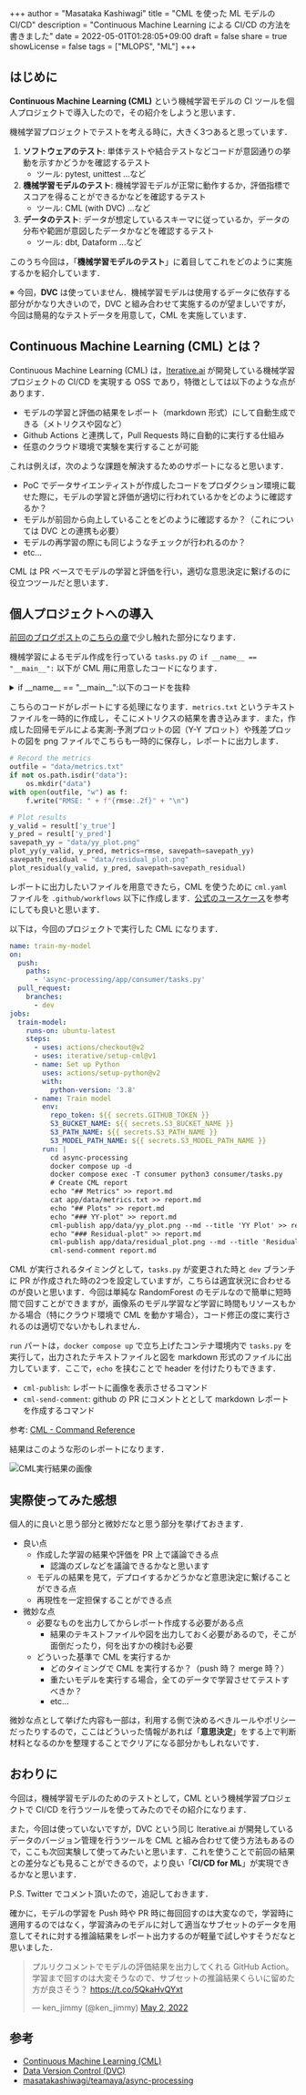 +++
author = "Masataka Kashiwagi"
title = "CML を使った ML モデルの CI/CD"
description = "Continuous Machine Learning による CI/CD の方法を書きました"
date = 2022-05-01T01:28:05+09:00
draft = false
share = true
showLicense = false
tags = ["MLOPS", "ML"]
+++

## はじめに

**Continuous Machine Learning (CML)** という機械学習モデルの CI ツールを個人プロジェクトで導入したので，その紹介をしようと思います．

機械学習プロジェクトでテストを考える時に，大きく3つあると思っています．

1. <span class="marker_yellow">**ソフトウェアのテスト**</span>: 単体テストや結合テストなどコードが意図通りの挙動を示すかどうかを確認するテスト
    - ツール: pytest, unittest ...など
2. <span class="marker_yellow">**機械学習モデルのテスト**</span>: 機械学習モデルが正常に動作するか，評価指標でスコアを得ることができるかなどを確認するテスト
    - ツール: CML (with DVC) ...など
3. <span class="marker_yellow">**データのテスト**</span>: データが想定しているスキーマに従っているか，データの分布や範囲が意図したデータかなどを確認するテスト
    - ツール: dbt, Dataform ...など

このうち今回は，「**機械学習モデルのテスト**」に着目してこれをどのように実施するかを紹介しています．

※ 今回，**DVC** は使っていません．機械学習モデルは使用するデータに依存する部分がかなり大きいので，DVC と組み合わせて実施するのが望ましいですが，今回は簡易的なテストデータを用意して，CML を実施しています．

## Continuous Machine Learning (CML) とは？

Continuous Machine Learning (CML) は，[Iterative.ai](https://iterative.ai/) が開発している機械学習プロジェクトの CI/CD を実現する OSS であり，特徴としては以下のような点があります．

- モデルの学習と評価の結果をレポート（markdown 形式）にして自動生成できる（メトリクスや図など）
- Github Actions と連携して，Pull Requests 時に自動的に実行する仕組み
- 任意のクラウド環境で実験を実行することが可能

これは例えば，次のような課題を解決するためのサポートになると思います．

- PoC でデータサイエンティストが作成したコードをプロダクション環境に載せた際に，モデルの学習と評価が適切に行われているかをどのように確認するか？
- モデルが前回から向上していることをどのように確認するか？（これについては DVC との連携も必要）
- モデルの再学習の際にも同じようなチェックが行われるのか？
- etc...

CML は PR ベースでモデルの学習と評価を行い，適切な意思決定に繋げるのに役立つツールだと思います．

## 個人プロジェクトへの導入

[前回のブログポスト](http://localhost:1313/portfolio/post/async-ml-processing)の[こちらの章](http://localhost:1313/portfolio/post/async-ml-processing/#consumer%E3%81%AE%E5%AE%9F%E8%A3%85)で少し触れた部分になります．

機械学習によるモデル作成を行っている `tasks.py` の `if __name__ == "__main__":` 以下が CML 用に用意したコードになります．

<details>
<summary>if __name__ == "__main__":以下のコードを抜粋</summary>

```python
if __name__ == "__main__":
    def plot_yy(y_valid, y_pred, metrics, savepath):
        """Vizualize the results using yy-plot
        """
        y_max = np.max(y_valid)
        y_min = np.min(y_valid)

        # calculate max and min of y_pred
        predict_y_max = np.max(y_pred)
        predict_y_min = np.min(y_pred)

        # use the smallest and largest value of either of both y_valid and y_pred
        # as the range of the vertical axis horizontal axis
        axis_max = max(y_max, predict_y_max)
        axis_min = min(y_min, predict_y_min)

        # margin of 5% of the length
        axis_max = axis_max + (axis_max - axis_min) * 0.05
        axis_min = axis_min - (axis_max - axis_min) * 0.05

        plt.figure(figsize=(10, 6))
        plt.subplots_adjust(wspace=0.2, hspace=0.3)
        plt.scatter(y_pred, y_valid, c='r', s=50, zorder=2, edgecolors=(0, 0, 0), alpha=0.6)
        plt.plot([axis_min, axis_max], [axis_min, axis_max], c="#1560bd")

        plt.xlabel('Predict Values', fontsize=20)
        plt.ylabel('True Values', fontsize=20)
        plt.title(r'RMSE=%.2f' % (metrics), fontsize=15)
        plt.tick_params(labelsize=20)
        plt.tight_layout()
        plt.grid(True)
        plt.savefig(savepath, dpi=100, bbox_inches='tight', pad_inches=0.1)
        plt.close()

    def plot_residual(y_valid, y_pred, savepath):
        residual = y_pred - y_valid
        xmax = np.max(y_pred) + (np.max(y_pred) - np.min(y_pred)) * 0.05
        xmin = np.min(y_pred) - (np.max(y_pred) - np.min(y_pred)) * 0.05

        plt.figure(figsize=(10, 6))
        plt.subplots_adjust(wspace=0.2, hspace=0.3)
        plt.scatter(y_pred, residual, c='r', s=50, zorder=2, edgecolors=(0, 0, 0), alpha=0.6)
        plt.hlines(y=0, xmin=xmin, xmax=xmax, color='#1560bd')
        plt.title('Residual Plot', fontsize=20)
        plt.xlabel('Predict Values', fontsize=20)
        plt.ylabel('Residuals', fontsize=20)
        plt.tick_params(labelsize=20)
        plt.tight_layout()
        plt.grid(True)
        plt.savefig(savepath, dpi=100, bbox_inches='tight', pad_inches=0.1)
        plt.close()

    params = {
        "model_id": "sample_test",
        "dataset_id": "test_diabetes",
        "features": ["age", "bmi", "bp", "s1", "s2", "s3", "s4", "s5", "s6"],
        "target": "target"
    }
    dataset_path = 'test/data/' + params['dataset_id'] + '.csv'
    df = pd.read_csv(dataset_path)
    result = train(df, params)

    rmse = result['metrics']['rmse']

    # Record the metrics
    outfile = "data/metrics.txt"
    if not os.path.isdir("data"):
        os.mkdir("data")
    with open(outfile, "w") as f:
        f.write("RMSE: " + f"{rmse:.2f}" + "\n")

    # Plot results
    y_valid = result['y_true']
    y_pred = result['y_pred']
    savepath_yy = "data/yy_plot.png"
    plot_yy(y_valid, y_pred, metrics=rmse, savepath=savepath_yy)
    savepath_residual = "data/residual_plot.png"
    plot_residual(y_valid, y_pred, savepath=savepath_residual)
```

</details>

こちらのコードがレポートにする処理になります．`metrics.txt` というテキストファイルを一時的に作成し，そこにメトリクスの結果を書き込みます．また，作成した回帰モデルによる実測-予測プロットの図（Y-Y プロット）や残差プロットの図を png ファイルでこちらも一時的に保存し，レポートに出力します．

```python
# Record the metrics
outfile = "data/metrics.txt"
if not os.path.isdir("data"):
    os.mkdir("data")
with open(outfile, "w") as f:
    f.write("RMSE: " + f"{rmse:.2f}" + "\n")

# Plot results
y_valid = result['y_true']
y_pred = result['y_pred']
savepath_yy = "data/yy_plot.png"
plot_yy(y_valid, y_pred, metrics=rmse, savepath=savepath_yy)
savepath_residual = "data/residual_plot.png"
plot_residual(y_valid, y_pred, savepath=savepath_residual)
```

レポートに出力したいファイルを用意できたら，CML を使うために `cml.yaml` ファイルを `.github/workflows` 以下に作成します．[公式のユースケース](https://github.com/iterative/cml_base_case)を参考にしても良いと思います．

以下は，今回のプロジェクトで実行した CML になります．

```yml
name: train-my-model
on:
  push:
    paths:
      - 'async-processing/app/consumer/tasks.py'
  pull_request:
    branches:
      - dev
jobs:
  train-model:
    runs-on: ubuntu-latest
    steps:
      - uses: actions/checkout@v2
      - uses: iterative/setup-cml@v1
      - name: Set up Python
        uses: actions/setup-python@v2
        with:
          python-version: '3.8'
      - name: Train model
        env:
          repo_token: ${{ secrets.GITHUB_TOKEN }}
          S3_BUCKET_NAME: ${{ secrets.S3_BUCKET_NAME }}
          S3_PATH_NAME: ${{ secrets.S3_PATH_NAME }}
          S3_MODEL_PATH_NAME: ${{ secrets.S3_MODEL_PATH_NAME }}
        run: |
          cd async-processing
          docker compose up -d
          docker compose exec -T consumer python3 consumer/tasks.py
          # Create CML report
          echo "## Metrics" >> report.md
          cat app/data/metrics.txt >> report.md
          echo "## Plots" >> report.md
          echo "### YY-plot" >> report.md
          cml-publish app/data/yy_plot.png --md --title 'YY Plot' >> report.md
          echo "### Residual-plot" >> report.md
          cml-publish app/data/residual_plot.png --md --title 'Residual Plot' >> report.md
          cml-send-comment report.md
```

CML が実行されるタイミングとして，`tasks.py` が変更された時と `dev` ブランチに PR が作成された時の2つを設定していますが，こちらは適宜状況に合わせるのが良いと思います．今回は単純な RandomForest のモデルなので簡単に短時間で回すことができますが，画像系のモデル学習など学習に時間もリソースもかかる場合（特にクラウド環境で CML を動かす場合），コード修正の度に実行されるのは適切でないかもしれません．

`run` パートは，`docker compose up` で立ち上げたコンテナ環境内で `tasks.py` を実行して，出力されたテキストファイルと図を markdown 形式のファイルに出力しています．ここで，`echo` を挟むことで header を付けたりもできます．

- `cml-publish`: レポートに画像を表示させるコマンド
- `cml-send-comment`: github の PR にコメントととして markdown レポートを作成するコマンド

参考: [CML - Command Reference](https://cml.dev/doc/ref)

結果はこのような形のレポートになります．

![CML実行結果の画像](../../img/cml-img1.png "CMLサンプル画像")

## 実際使ってみた感想

個人的に良いと思う部分と微妙だなと思う部分を挙げておきます．

- 良い点
  - 作成した学習の結果や評価を PR 上で議論できる点
    - 認識のズレなどを議論できるかなと思います
  - モデルの結果を見て，デプロイするかどうかなど意思決定に繋げることができる点
  - 再現性を一定担保することができる点
- 微妙な点
  - 必要なものを出力してからレポート作成する必要がある点
    - 結果のテキストファイルや図を出力しておく必要があるので，そこが面倒だったり，何を出すかの検討も必要
  - どういった基準で CML を実行するか
    - どのタイミングで CML を実行するか？（push 時？ merge 時？）
    - 重たいモデルを実行する場合，全てのデータで学習させてテストすべきか？
    - etc...

微妙な点として挙げた内容も一部は，利用する側で決めるべきルールやポリシーだったりするので，ここはどういった情報があれば「**意思決定**」をする上で判断材料となるのかを整理することでクリアになる部分かもしれないです．

## おわりに

今回は，機械学習モデルのためのテストとして，CML という機械学習プロジェクトで CI/CD を行うツールを使ってみたのでその紹介になります．

また，今回は使っていないですが，DVC という同じ Iterative.ai が開発しているデータのバージョン管理を行うツールを CML と組み合わせて使う方法もあるので，ここも次回実験して使ってみたいと思います．これを使うことで前回の結果との差分なども見ることができるので，より良い「<span class="marker_yellow">**CI/CD for ML**</span>」が実現できるかなと思います．

P.S. Twitter でコメント頂いたので，追記しておきます．

確かに，モデルの学習を Push 時や PR 時に毎回回すのは大変なので，学習時に適用するのではなく，学習済みのモデルに対して適当なサブセットのデータを用意してそれに対する推論結果をレポート出力するのが軽量で試しやすそうだなと思いました．

<blockquote class="twitter-tweet" data-partner="tweetdeck"><p lang="ja" dir="ltr">プルリクコメントでモデルの評価結果を出力してくれる GitHub Action。学習まで回すのは大変そうなので、サブセットの推論結果くらいに留めた方が良さそう？ <a href="https://t.co/5QkaHvQYxt">https://t.co/5QkaHvQYxt</a></p>&mdash; ken_jimmy (@ken_jimmy) <a href="https://twitter.com/ken_jimmy/status/1520939687275540480?ref_src=twsrc%5Etfw">May 2, 2022</a></blockquote>

## 参考

- [Continuous Machine Learning (CML)](https://cml.dev/)
- [Data Version Control (DVC)](https://dvc.org/)
- [masatakashiwagi/teamaya/async-processing](https://github.com/masatakashiwagi/teamaya/tree/main/async-processing)
